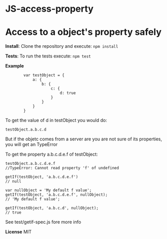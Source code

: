 # JS-access-property
Access to a object's property safely
==============================


**Install**:
Clone the repository and execute:
`npm install`

**Tests**:
To run the tests execute:
`npm test`

**Example**

```
        var testObject = {
            a: {
                b: {
                    c: {
                        d: true
                    }
                }
            }
        }

```

To get the value of d in testObject you would do:


`testObject.a.b.c.d`

But if the objetc comes from a server are you are not sure of its properties, you will get an TypeError

To get the property a.b.c.d.e.f of testObject:

```
testObject.a.b.c.d.e.f
//TypeError: Cannot read property 'f' of undefined

getIf(testObject, 'a.b.c.d.e.f')
// null

var nullObject = 'My default f value';
getIf(testObject, 'a.b.c.d.e.f', nullObject);
// 'My default f value';

getIf(testObject, 'a.b.c.d', nullObject);
// true

```
See test/getif-spec.js fore more info



**License**
MIT
